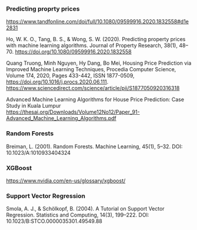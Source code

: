 ### Predicting proprty prices

https://www.tandfonline.com/doi/full/10.1080/09599916.2020.1832558#d1e2831

Ho, W. K. O., Tang, B. S., & Wong, S. W. (2020). Predicting property prices with machine learning algorithms. Journal of Property Research, 38(1), 48–70. https://doi.org/10.1080/09599916.2020.1832558


Quang Truong, Minh Nguyen, Hy Dang, Bo Mei,
Housing Price Prediction via Improved Machine Learning Techniques,
Procedia Computer Science,
Volume 174,
2020,
Pages 433-442,
ISSN 1877-0509,
https://doi.org/10.1016/j.procs.2020.06.111.
https://www.sciencedirect.com/science/article/pii/S1877050920316318

Advanced Machine Learning Algorithms for House
Price Prediction: Case Study in Kuala Lumpur
https://thesai.org/Downloads/Volume12No12/Paper_91-Advanced_Machine_Learning_Algorithms.pdf

### Random Forests

Breiman, L. (2001). Random Forests.
Machine Learning, 45(1), 5–32.
DOI: 10.1023/A:1010933404324



### XGBoost

https://www.nvidia.com/en-us/glossary/xgboost/

### Support Vector Regression

Smola, A. J., & Schölkopf, B. (2004). A Tutorial on Support Vector Regression.
Statistics and Computing, 14(3), 199–222.
DOI: 10.1023/B:STCO.0000035301.49549.88
